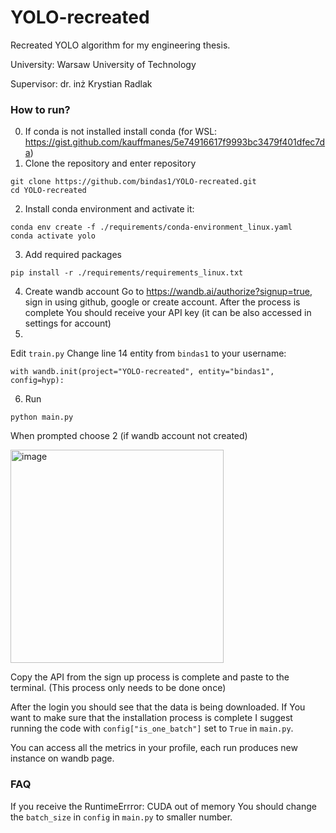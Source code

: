 # YOLO-recreated
Recreated YOLO algorithm for my engineering thesis.

University: Warsaw University of Technology

Supervisor: dr. inż Krystian Radlak

### How to run?
0. If conda is not installed install conda (for WSL: https://gist.github.com/kauffmanes/5e74916617f9993bc3479f401dfec7da)
1. Clone the repository and enter repository
```
git clone https://github.com/bindas1/YOLO-recreated.git
cd YOLO-recreated
```
2. Install conda environment and activate it:
```
conda env create -f ./requirements/conda-environment_linux.yaml
conda activate yolo
```
3. Add required packages
```
pip install -r ./requirements/requirements_linux.txt
```
4. Create wandb account
Go to https://wandb.ai/authorize?signup=true, sign in using github, google or create account. After the process is complete You should receive your API key (it can be also accessed in settings for account)
5.
Edit `train.py`
Change line 14 entity from `bindas1` to your username:
```
with wandb.init(project="YOLO-recreated", entity="bindas1", config=hyp):
```
6. Run
```
python main.py
```
When prompted choose 2 (if wandb account not created)

<img width="341" alt="image" src="https://user-images.githubusercontent.com/38891725/147409972-0ae85095-480d-4d42-92ff-3635280959af.png">

Copy the API from the sign up process is complete and paste to the terminal. (This process only needs to be done once)

After the login you should see that the data is being downloaded. If You want to make sure that the installation process is complete I suggest running the code with `config["is_one_batch"]` set to `True` in `main.py`.

You can access all the metrics in your profile, each run produces new instance on wandb page.

### FAQ
If you receive the RuntimeErrror: CUDA out of memory You should change the `batch_size` in `config` in `main.py` to smaller number.


